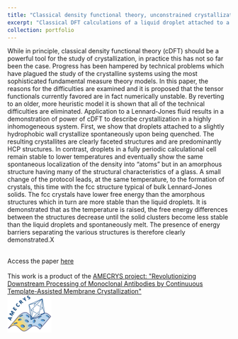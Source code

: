 ```yaml
---
title: "Classical density functional theory, unconstrained crystallization, and polymorphic behavior"
excerpt: "Classical DFT calculations of a liquid droplet attached to a wall. As the temperature is lowered, more and more structure develops until the droplet spontaneously crystallizes. <br/><img src='/images/crystallization1.png'>"
collection: portfolio
---
```

While in principle, classical density functional theory (cDFT) should be a powerful tool for the study of crystallization, in practice this has not so far been the case. Progress has been hampered by technical problems which have plagued the study of the crystalline systems using the most sophisticated fundamental measure theory models. In this paper, the reasons for the difficulties are examined and it is proposed that the tensor functionals currently favored are in fact numerically unstable. By reverting to an older, more heuristic model it is shown that all of the technical difficulties are eliminated. Application to a Lennard-Jones fluid results in a demonstration of power of cDFT to describe crystallization in a highly inhomogeneous system. First, we show that droplets attached to a slightly hydrophobic wall crystallize spontaneously upon being quenched. The resulting crystallites are clearly faceted structures and are predominantly HCP structures. In contrast, droplets in a fully periodic calculational cell remain stable to lower temperatures and eventually show the same spontaneous localization of the density into “atoms” but in an amorphous structure having many of the structural characteristics of a glass. A small change of the protocol leads, at the same temperature, to the formation of crystals, this time with the fcc structure typical of bulk Lennard-Jones solids. The fcc crystals have lower free energy than the amorphous structures which in turn are more stable than the liquid droplets. It is demonstrated that as the temperature is raised, the free energy differences between the structures decrease until the solid clusters become less stable than the liquid droplets and spontaneously melt. The presence of energy barriers separating the various structures is therefore clearly demonstrated.X<br/><br/>

Access the paper [here](/publication/107)
<br/><br/>
This work is a product of the [AMECRYS project: "Revolutionizing Downstream Processing of Monoclonal Antibodies by Continuuous Template-Assisted Membrane Crystallization"<br/><img src='/images/amecrys_small.png' align="middle">](http://www.amecrys-project.eu)
